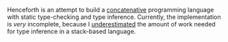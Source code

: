 Henceforth is an attempt to build a [concatenative](https://concatenative.org/) programming
language with static type-checking and type inference.  Currently,
the implementation is *very* incomplete, because I [underestimated](articles.md) the
amount of work needed for type inference in a stack-based language.
